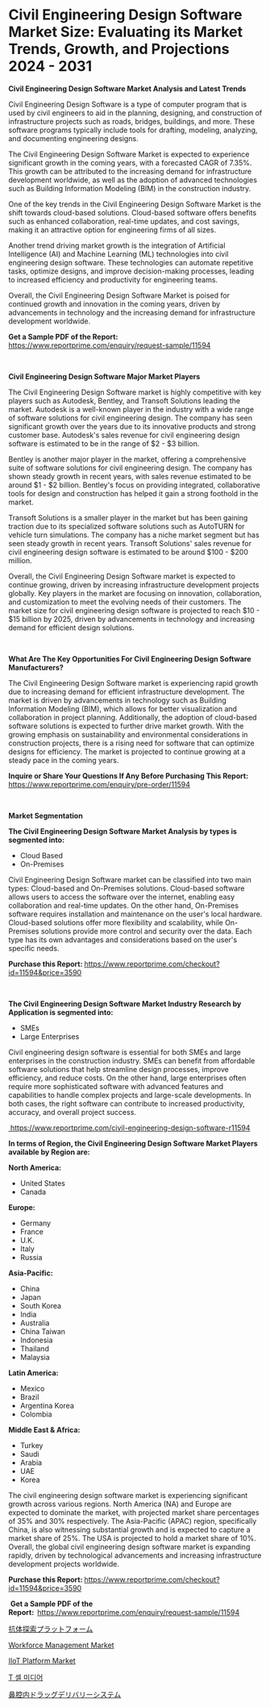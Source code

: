 <p><h1>Civil Engineering Design Software Market Size: Evaluating its Market Trends, Growth, and Projections 2024 - 2031</h1></p><p><strong>Civil Engineering Design Software Market Analysis and Latest Trends</strong></p>
<p><p>Civil Engineering Design Software is a type of computer program that is used by civil engineers to aid in the planning, designing, and construction of infrastructure projects such as roads, bridges, buildings, and more. These software programs typically include tools for drafting, modeling, analyzing, and documenting engineering designs.</p><p>The Civil Engineering Design Software Market is expected to experience significant growth in the coming years, with a forecasted CAGR of 7.35%. This growth can be attributed to the increasing demand for infrastructure development worldwide, as well as the adoption of advanced technologies such as Building Information Modeling (BIM) in the construction industry.</p><p>One of the key trends in the Civil Engineering Design Software Market is the shift towards cloud-based solutions. Cloud-based software offers benefits such as enhanced collaboration, real-time updates, and cost savings, making it an attractive option for engineering firms of all sizes.</p><p>Another trend driving market growth is the integration of Artificial Intelligence (AI) and Machine Learning (ML) technologies into civil engineering design software. These technologies can automate repetitive tasks, optimize designs, and improve decision-making processes, leading to increased efficiency and productivity for engineering teams.</p><p>Overall, the Civil Engineering Design Software Market is poised for continued growth and innovation in the coming years, driven by advancements in technology and the increasing demand for infrastructure development worldwide.</p></p>
<p><strong>Get a Sample PDF of the Report:&nbsp;</strong> <a href="https://www.reportprime.com/enquiry/request-sample/11594">https://www.reportprime.com/enquiry/request-sample/11594</a></p>
<p>&nbsp;</p>
<p><strong>Civil Engineering Design Software Major Market Players</strong></p>
<p><p>The Civil Engineering Design Software market is highly competitive with key players such as Autodesk, Bentley, and Transoft Solutions leading the market. Autodesk is a well-known player in the industry with a wide range of software solutions for civil engineering design. The company has seen significant growth over the years due to its innovative products and strong customer base. Autodesk's sales revenue for civil engineering design software is estimated to be in the range of $2 - $3 billion.</p><p>Bentley is another major player in the market, offering a comprehensive suite of software solutions for civil engineering design. The company has shown steady growth in recent years, with sales revenue estimated to be around $1 - $2 billion. Bentley's focus on providing integrated, collaborative tools for design and construction has helped it gain a strong foothold in the market.</p><p>Transoft Solutions is a smaller player in the market but has been gaining traction due to its specialized software solutions such as AutoTURN for vehicle turn simulations. The company has a niche market segment but has seen steady growth in recent years. Transoft Solutions' sales revenue for civil engineering design software is estimated to be around $100 - $200 million.</p><p>Overall, the Civil Engineering Design Software market is expected to continue growing, driven by increasing infrastructure development projects globally. Key players in the market are focusing on innovation, collaboration, and customization to meet the evolving needs of their customers. The market size for civil engineering design software is projected to reach $10 - $15 billion by 2025, driven by advancements in technology and increasing demand for efficient design solutions.</p></p>
<p>&nbsp;</p>
<p><strong>What Are The Key Opportunities For Civil Engineering Design Software Manufacturers?</strong></p>
<p><p>The Civil Engineering Design Software market is experiencing rapid growth due to increasing demand for efficient infrastructure development. The market is driven by advancements in technology such as Building Information Modeling (BIM), which allows for better visualization and collaboration in project planning. Additionally, the adoption of cloud-based software solutions is expected to further drive market growth. With the growing emphasis on sustainability and environmental considerations in construction projects, there is a rising need for software that can optimize designs for efficiency. The market is projected to continue growing at a steady pace in the coming years.</p></p>
<p><strong>Inquire or Share Your Questions If Any Before Purchasing This Report:</strong> <a href="https://www.reportprime.com/enquiry/pre-order/11594">https://www.reportprime.com/enquiry/pre-order/11594</a></p>
<p>&nbsp;</p>
<p><strong>Market Segmentation</strong></p>
<p><strong>The Civil Engineering Design Software Market Analysis by types is segmented into:</strong></p>
<p><ul><li>Cloud Based</li><li>On-Premises</li></ul></p>
<p><p>Civil Engineering Design Software market can be classified into two main types: Cloud-based and On-Premises solutions. Cloud-based software allows users to access the software over the internet, enabling easy collaboration and real-time updates. On the other hand, On-Premises software requires installation and maintenance on the user's local hardware. Cloud-based solutions offer more flexibility and scalability, while On-Premises solutions provide more control and security over the data. Each type has its own advantages and considerations based on the user's specific needs.</p></p>
<p><strong>Purchase this Report:&nbsp;</strong><a href="https://www.reportprime.com/checkout?id=11594&price=3590">https://www.reportprime.com/checkout?id=11594&price=3590</a></p>
<p>&nbsp;</p>
<p><strong>The Civil Engineering Design Software Market Industry Research by Application is segmented into:</strong></p>
<p><ul><li>SMEs</li><li>Large Enterprises</li></ul></p>
<p><p>Civil engineering design software is essential for both SMEs and large enterprises in the construction industry. SMEs can benefit from affordable software solutions that help streamline design processes, improve efficiency, and reduce costs. On the other hand, large enterprises often require more sophisticated software with advanced features and capabilities to handle complex projects and large-scale developments. In both cases, the right software can contribute to increased productivity, accuracy, and overall project success.</p></p>
<p><a href="https://www.reportprime.com/civil-engineering-design-software-r11594">&nbsp;https://www.reportprime.com/civil-engineering-design-software-r11594</a></p>
<p><strong>In terms of Region, the Civil Engineering Design Software Market Players available by Region are:</strong></p>
<p>
    <p> <strong> North America: </strong>
        <ul>
            <li>United States</li>
            <li>Canada</li>
        </ul>
        </p> 
    <p> <strong> Europe: </strong>
        <ul>
            <li>Germany</li>
            <li>France</li>
            <li>U.K.</li>
            <li>Italy</li>
            <li>Russia</li>
        </ul>
        </p> 
    <p> <strong> Asia-Pacific: </strong>
        <ul>
            <li>China</li>
            <li>Japan</li>
            <li>South Korea</li>
            <li>India</li>
            <li>Australia</li>
            <li>China Taiwan</li>
            <li>Indonesia</li>
            <li>Thailand</li>
            <li>Malaysia</li>
        </ul>
        </p> 
    <p> <strong> Latin America: </strong>
        <ul>
            <li>Mexico</li>
            <li>Brazil</li>
            <li>Argentina Korea</li>
            <li>Colombia</li>
        </ul>
        </p> 
    <p> <strong> Middle East & Africa: </strong>
        <ul>
            <li>Turkey</li>
            <li>Saudi</li>
            <li>Arabia</li>
            <li>UAE</li>
            <li>Korea</li>
        </ul>
    </p>
    </p>
<p><p>The civil engineering design software market is experiencing significant growth across various regions. North America (NA) and Europe are expected to dominate the market, with projected market share percentages of 35% and 30% respectively. The Asia-Pacific (APAC) region, specifically China, is also witnessing substantial growth and is expected to capture a market share of 25%. The USA is projected to hold a market share of 10%. Overall, the global civil engineering design software market is expanding rapidly, driven by technological advancements and increasing infrastructure development projects worldwide.</p></p>
<p><strong>Purchase this Report: </strong><a href="https://www.reportprime.com/checkout?id=11594&price=3590">https://www.reportprime.com/checkout?id=11594&price=3590</a></p>
<p>&nbsp;<strong>Get a Sample PDF of the Report:&nbsp;&nbsp;</strong><a href="https://www.reportprime.com/enquiry/request-sample/11594">https://www.reportprime.com/enquiry/request-sample/11594</a></p>
<p><strong></strong></p>
<p><p><a href="https://github.com/cnnriuez22368/Market-Research-Report-List-1/blob/main/640210426323.md">抗体探索プラットフォーム</a></p><p><a href="https://github.com/jodemen/Market-Research-Report-List-2/blob/main/workforce-management-market.md">Workforce Management Market</a></p><p><a href="https://github.com/Sarissaschmalingtr6fz2739/Market-Research-Report-List-2/blob/main/iiot-platform-market.md">IIoT Platform Market</a></p><p><a href="https://github.com/wallacBahrtyinger567686/Market-Research-Report-List-1/blob/main/180276324430.md">T 셀 미디어</a></p><p><a href="https://github.com/LeanneBruen2023/Market-Research-Report-List-1/blob/main/654419926324.md">鼻腔内ドラッグデリバリーシステム</a></p></p>